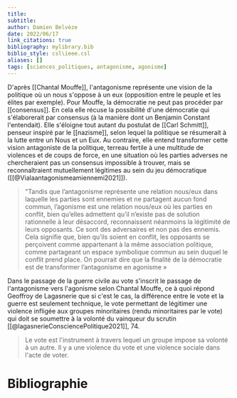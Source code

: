 ```yaml
---
title: 
subtitle:
author: Damien Belvèze
date: 2022/06/17
link_citations: true
bibliography: mylibrary.bib
biblio_style: csl\ieee.csl
aliases: []
tags: [sciences_politiques, antagonisme, agonisme]
---
```


D'après [[Chantal Mouffe]], l'antagonisme représente une vision de la politique où un nous s'oppose à un eux (opposition entre le peuple et les élites par exemple). 
Pour Mouffe, la démocratie ne peut pas procéder par [[consensus]]. En cela elle récuse la possibilité d'une démocratie qui s'élaborerait par consensus (à la manière dont un Benjamin Constant l'entendait).
Elle s'éloigne tout autant du postulat de [[Carl Schmitt]], penseur inspiré par le [[nazisme]], selon lequel la politique se résumerait à la lutte entre un Nous et un Eux. 
Au contraire, elle entend transformer cette vision antagoniste de la politique, terreau fertile à une multitude de violences et de coups de force, en une situation où les parties adverses ne chercheraient pas un consensus impossible à trouver, mais se reconnaîtraient mutuellement légitimes au sein du jeu démocratique ([[@Vialaantagonismeamiennemi2021]]).

> "Tandis que l’antagonisme représente une relation nous/eux dans laquelle les parties sont ennemies et ne partagent aucun fond commun, l’agonisme est une relation nous/eux où les parties en conflit, bien qu’elles admettent qu’il n’existe pas de solution rationnelle à leur désaccord, reconnaissent néanmoins la légitimité de leurs opposants. Ce sont des adversaires et non pas des ennemis. Cela signifie que, bien qu’ils soient en conflit, les opposants se perçoivent comme appartenant à la même association politique, comme partageant un espace symbolique commun au sein duquel le conflit prend place. On pourrait dire que la finalité de la démocratie est de transformer l’antagonisme en agonisme »


Dans le passage de la guerre civile au vote s'inscrit le passage de l'antagonisme vers l'agonisme selon Chantal Mouffe, ce à quoi répond Geoffroy de Lagasnerie que si c'est le cas, la différence entre le vote et la guerre est seulement technique, le vote permettant de légitimer une violence infligée aux groupes minoritaires (rendu minoritaires par le vote) qui doit se soumettre à la volonté du vainqueur du scrutin [[@lagasnerieConsciencePolitique2021]], 74. 

> Le vote est l'instrument à travers lequel un groupe impose sa volonté à un autre. Il y a une violence du vote et une violence sociale dans l'acte de voter. 



# Bibliographie
